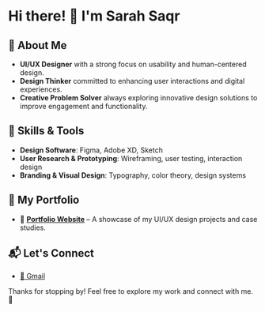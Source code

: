 # Hi there! 👋 I'm Sarah Saqr

## 🌟 About Me

- **UI/UX Designer** with a strong focus on usability and human-centered design.
- **Design Thinker** committed to enhancing user interactions and digital experiences.
- **Creative Problem Solver** always exploring innovative design solutions to improve engagement and functionality.

## 🎨 Skills & Tools

- **Design Software**: Figma, Adobe XD, Sketch
- **User Research & Prototyping**: Wireframing, user testing, interaction design
- **Branding & Visual Design**: Typography, color theory, design systems

## 📌 My Portfolio

- 🎨 [**Portfolio Website**](https://sarah-saqr.github.io/Portfolio/) – A showcase of my UI/UX design projects and case studies.

## 📬 Let's Connect

- [📧 Gmail](swael591@gmail.com)

Thanks for stopping by! Feel free to explore my work and connect with me. 🚀
